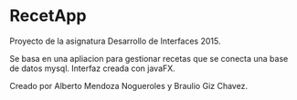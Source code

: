 # RecetApp

Proyecto de la asignatura Desarrollo de Interfaces 2015.

Se basa en una apliacion para gestionar recetas que se conecta una base de datos mysql.
Interfaz creada con javaFX.


Creado por Alberto Mendoza Nogueroles y Braulio Giz Chavez.
